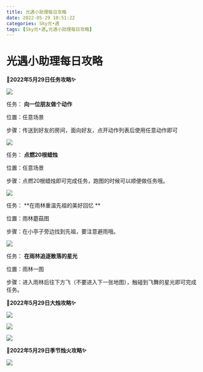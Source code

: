 ```yaml
---
title: 光遇小助理每日攻略
date: 2022-05-29 10:51:22
categories: Sky光•遇
tags: [Sky光•遇,光遇小助理每日攻略]
---
```

# 光遇小助理每日攻略
**🎉2022年5月29日任务攻略✨**

![](https://ok.166.net/reunionpub/ds/kol/20220529/005729-hneuqmvocj.png)

任务： **向一位朋友做个动作**

位置：任意场景

步骤：传送到好友的房间，面向好友，点开动作列表后使用任意动作即可

![](https://ok.166.net/reunionpub/ds/kol/20220528/004002-493rsfuyki.png)

任务： **点燃20根蜡烛**

位置：任意场景

步骤：点燃20根蜡烛即可完成任务，跑图的时候可以顺便做任务哦。

  

![](https://ok.166.net/reunionpub/ds/kol/20220529/011049-hd0bropgl8.png)

任务： **在雨林重温先祖的美好回忆  **

位置：雨林蘑菇图

步骤：在小亭子旁边找到先祖，要注意避雨哦。

![](https://ok.166.net/reunionpub/ds/kol/20220529/005803-5zrw8fnyb6.png)

任务： **在雨林追逐散落的星光**

位置：雨林一图

步骤：进入雨林后往下方飞（不要进入下一张地图），触碰到飞舞的星光即可完成任务。

 **🎉2022年5月29日大烛攻略✨**

![](https://ok.166.net/reunionpub/ds/kol/20220529/010420-l8jqs4w7yd.png)

![](https://ok.166.net/reunionpub/ds/kol/20220529/010101-5n6q1h9ibe.png)

![](https://ok.166.net/reunionpub/ds/kol/20220529/010030-2prgl06chd.png)

  

 **🎉2022年5月29日季节烛火攻略✨**

![](https://ok.166.net/reunionpub/ds/kol/20220529/010150-s1biglveoc.png)

  

